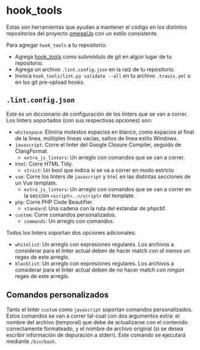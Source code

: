 # hook_tools

Estas son herramientas que ayudan a mantener el código en los distintos
repositorios del proyecto [omegaUp](https://omegaup.com) con un estilo
consistente.

Para agregar `hook_tools` a tu repositorio:

* Agrega [hook_tools](https://github.com/omegaup/hook_tools/) como submódulo de
  git en algún lugar de tu repositorio.
* Agrega un archivo `.lint.config.json` en la raíz de tu repositorio.
* Invoca `hook_tools/lint.py validate --all` en tu archivo `.travis.yml` o en
  los git pre-upload hooks.

## `.lint.config.json`

Este es un diccionario de configuración de los linters que se van a correr. Los
linters soportados (con sus respectivas opciones) son:

* `whitespace`: Elimina molestos espacios en blanco, como espacios al final de
  la línea, múltiples líneas vacías, saltos de línea estilo Windows.
* `javascript`: Corre el linter del Google Closure Compiler, seguido de
  ClangFormat.
  * `extra_js_linters`: Un arreglo con comandos que se van a correr.
* `html`: Corre HTML Tidy.
  * `strict`: Un bool que indica si se va a correr en modo estricto
* `vue`: Corre los linters de `javascript` y `html` en las distintas secciones
  de un Vue template.
  * `extra_js_linters`: Un arreglo con comandos que se van a correr en la
    sección `<script>..</script>` del template.
* `php`: Corre PHP Code Beautifier.
  * `standard`: Una cadena con la ruta del estándar de phpcbf.
* `custom`: Corre comandos personalizados.
  * `commands`: Un arreglo con comandos.

Todos los linters soportan dos opciones adicionales:

* `whitelist`: Un arreglo con expresiones regulares. Los archivos a considerar
  para el linter actual deben de hacer match con _al menos un_ regex de este
  arreglo.
* `blacklist`: Un arreglo con expresiones regulares. Los archivos a considerar
  para el linter actual deben de _no_ hacer match con _ningún_ regex de este
  arreglo.

## Comandos personalizados

Tanto el linter `custom` como `javascript` soportan comandos personalizados.
Estos comandos se van a correr tal-cual con dos argumentos extra: el nombre del
archivo (temporal) que debe de actualizarse con el contenido correctamente
formateado, y el nombre de archivo original (si se desea escribir información
de depuración a stderr). Este comando se ejecutará mediante `/bin/bash`.
